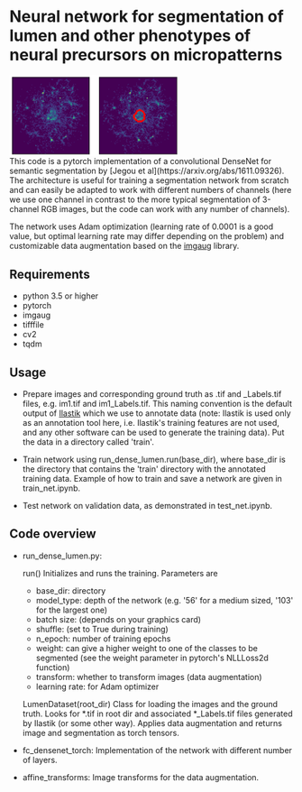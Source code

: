 # Neural network for segmentation of lumen and other phenotypes of neural precursors on micropatterns
<img src='pics/im0.png' align="center" width=300/>
<br>
This code is a pytorch implementation of a convolutional DenseNet for semantic segmentation by [Jegou et al](https://arxiv.org/abs/1611.09326). The architecture is useful for training a segmentation network from scratch and can easily be adapted to work with different numbers of channels (here we use one channel in contrast to the more typical segmentation of 3-channel RGB images, but the code can work with any number of channels).

The network uses Adam optimization (learning rate of 0.0001 is a good value, but optimal learning rate may differ depending on the problem) and customizable data augmentation based on the [imgaug](https://github.com/aleju/imgaug) library.

## Requirements

* python 3.5 or higher 
* pytorch
* imgaug
* tifffile
* cv2
* tqdm

## Usage

* Prepare images and corresponding ground truth as .tif and _Labels.tif files, e.g. im1.tif and im1_Labels.tif. This naming convention is the default output of [Ilastik](http://ilastik.org) which we use to annotate data (note: Ilastik is used only as an annotation tool here, i.e. Ilastik's training features are not used, and any other software can be used to generate the training data). Put the data in a directory called 'train'.

* Train network using run_dense_lumen.run(base_dir), where base_dir is the directory that contains the 'train' directory with the annotated training data. Example of how to train and save a network are given in train_net.ipynb.

* Test network on validation data, as demonstrated in test_net.ipynb.

## Code overview

* run_dense_lumen.py: 

    run()
    Initializes and runs the training. Parameters are 
    
    - base_dir: directory 
    - model_type: depth of the network (e.g. '56' for a medium sized, '103' for the largest one)
    - batch size: (depends on your graphics card)
    - shuffle: (set to True during training)
    - n_epoch: number of training epochs
    - weight: can give a higher weight to one of the classes to be segmented (see the weight parameter in pytorch's NLLLoss2d function)
    - transform: whether to transform images (data augmentation)
    - learning rate: for Adam optimizer
    
    LumenDataset(root_dir)
    Class for loading the images and the ground truth. Looks for \*.tif in root dir and associated \*_Labels.tif files generated by Ilastik (or some other way). Applies data augmentation and returns image and segmentation as torch tensors.
    
* fc_densenet_torch: Implementation of the network with different number of layers.

* affine_transforms: Image transforms for the data augmentation.

    